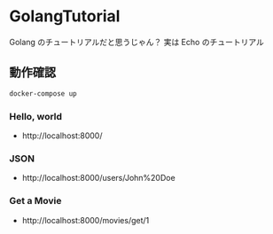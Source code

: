 # GolangTutorial

Golang のチュートリアルだと思うじゃん？
実は Echo のチュートリアル

## 動作確認

```bash
docker-compose up
```

### Hello, world

- http://localhost:8000/

### JSON

- http://localhost:8000/users/John%20Doe

### Get a Movie

- http://localhost:8000/movies/get/1
